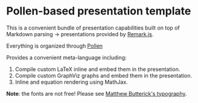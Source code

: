 # Pollen-based presentation template

This is a convenient bundle of presentation capabilities built on top of Markdown parsing -> presentations provided by [Remark.js](https://remarkjs.com/#1).

Everything is organized through [Pollen](https://docs.racket-lang.org/pollen/)

Provides a convenient meta-language including:

1. Compile custom LaTeX inline and embed them in the presentation.
2. Compile custom GraphViz graphs and embed them in the presentation.
3. Inline and equation rendering using MathJax.

**Note**: the fonts are not free! Please see [Matthew Butterick's typography](https://mbtype.com/).

